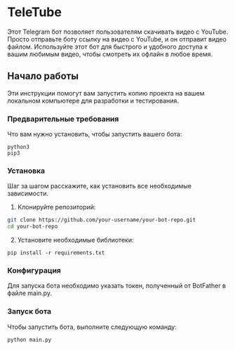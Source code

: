 # TeleTube

Этот Telegram бот позволяет пользователям скачивать видео с YouTube. Просто отправьте боту ссылку на видео с YouTube, и он отправит видео файлом. Используйте этот бот для быстрого и удобного доступа к вашим любимым видео, чтобы смотреть их офлайн в любое время.

## Начало работы

Эти инструкции помогут вам запустить копию проекта на вашем локальном компьютере для разработки и тестирования.

### Предварительные требования

Что вам нужно установить, чтобы запустить вашего бота:
```
python3
pip3
```
### Установка

Шаг за шагом расскажите, как установить все необходимые зависимости.

1. Клонируйте репозиторий:

```bash
git clone https://github.com/your-username/your-bot-repo.git
cd your-bot-repo
```

2. Установите необходимые библиотеки:

```
pip install -r requirements.txt
```

### Конфигурация

Для запуска бота необходимо указать токен, полученный от BotFather в файле main.py.

### Запуск бота

Чтобы запустить бота, выполните следующую команду:

```
python main.py
```
